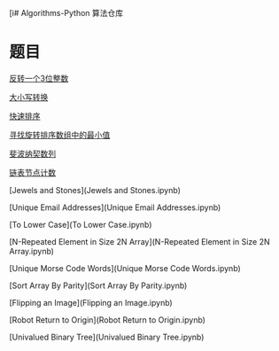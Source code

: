 [i# Algorithms-Python
算法仓库

# 题目
[反转一个3位整数](反转一个3位整数.markdown)

[大小写转换](大小写转换.markdown)

[快速排序](快速排序.markdown)

[寻找旋转排序数组中的最小值](寻找旋转排序数组中的最小值.markdown)

[斐波纳契数列](斐波纳契数列.markdown)

[链表节点计数](链表节点计数.markdown)

[Jewels and Stones](Jewels and Stones.ipynb)

[Unique Email Addresses](Unique Email Addresses.ipynb)

[To Lower Case](To Lower Case.ipynb)

[N-Repeated Element in Size 2N Array](N-Repeated Element in Size 2N Array.ipynb)

[Unique Morse Code Words](Unique Morse Code Words.ipynb)

[Sort Array By Parity](Sort Array By Parity.ipynb)

[Flipping an Image](Flipping an Image.ipynb)

[Robot Return to Origin](Robot Return to Origin.ipynb)

[Univalued Binary Tree](Univalued Binary Tree.ipynb)



